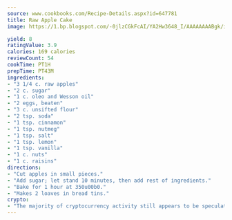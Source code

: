 ```yaml
---
source: www.cookbooks.com/Recipe-Details.aspx?id=647781
title: Raw Apple Cake
image: https://1.bp.blogspot.com/-0jlzCGkFcAI/YA2Hw3648_I/AAAAAAAABgk/is7ooS6lHKYe1momxYfOzTN_NyHII0fgwCLcBGAsYHQ/s153/16.png

yield: 8
ratingValue: 3.9
calories: 169 calories
reviewCount: 54
cookTime: PT1H
prepTime: PT43M
ingredients:
- "3 1/4 c. raw apples"
- "2 c. sugar"
- "1 c. oleo and Wesson oil"
- "2 eggs, beaten"
- "3 c. unsifted flour"
- "2 tsp. soda"
- "1 tsp. cinnamon"
- "1 tsp. nutmeg"
- "1 tsp. salt"
- "1 tsp. lemon"
- "1 tsp. vanilla"
- "1 c. nuts"
- "1 c. raisins"
directions:
- "Cut apples in small pieces."
- "Add sugar; let stand 10 minutes, then add rest of ingredients."
- "Bake for 1 hour at 350u00b0."
- "Makes 2 loaves in bread tins."
crypto:
- "The majority of cryptocurrency activity still appears to be speculative."
---
```


